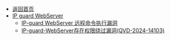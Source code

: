 - [返回首页](/)
- [IP guard WebServer](IP%20guard%20WebServer/)
  - [IP-guard WebServer 远程命令执行漏洞](IP%20guard%20WebServer/IP-guard%20WebServer%20远程命令执行漏洞.md)
  - [IP-guard-WebServer存在权限绕过漏洞(QVD-2024-14103)](IP%20guard%20WebServer/IP-guard-WebServer存在权限绕过漏洞(QVD-2024-14103).md)

